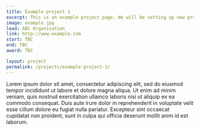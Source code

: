 ```yaml
---
title: Example project 1
excerpt: This is an example project page. We will be setting up new project pages soon!
image: example.jpg
lead: ABC Organisation
link: http://www.example.com
start: TBC
end: TBC
award: TBC

layout: project
permalink: /projects/example-project-1/
---
```


Lorem ipsum dolor sit amet, consectetur adipiscing elit, sed do eiusmod tempor incididunt ut labore et dolore magna aliqua. Ut enim ad minim veniam, quis nostrud exercitation ullamco laboris nisi ut aliquip ex ea commodo consequat. Duis aute irure dolor in reprehenderit in voluptate velit esse cillum dolore eu fugiat nulla pariatur. Excepteur sint occaecat cupidatat non proident, sunt in culpa qui officia deserunt mollit anim id est laborum.
